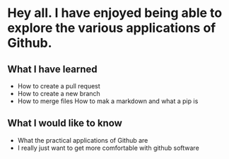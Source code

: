 # Hey all. I have enjoyed being able to explore the various applications of Github.
## What I have learned
- How to create a pull request
- How to create a new branch
- How to merge files
How to mak a markdown and what a pip is
## What I would like to know
- What the practical applications of Github are
- I really just want to get more comfortable with github software
